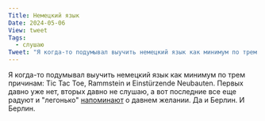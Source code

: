 ```yaml
---
Title: Немецкий язык
Date: 2024-05-06
View: tweet
Tags:
  - слушаю
Tweet: "Я когда-то подумывал выучить немецкий язык как минимум по трем причинам: Tic Tac Toe, Rammstein и Einstürzende Neubauten. Первых давно уже нет, вторых давно не слушаю, а вот последние все еще радуют и _легонько_ напоминают о давнем желании. Да и Берлин. И Берлин. https://www.youtube.com/watch?v=CxDriPLyBqo"
---
```


Я когда-то подумывал выучить немецкий язык как минимум по трем причинам: Tic Tac Toe, Rammstein и Einstürzende Neubauten. Первых давно уже нет, вторых давно не слушаю, а вот последние все еще радуют и "легонько" [напоминают](https://www.youtube.com/watch?v=CxDriPLyBqo) о давнем желании. Да и Берлин. И Берлин.
